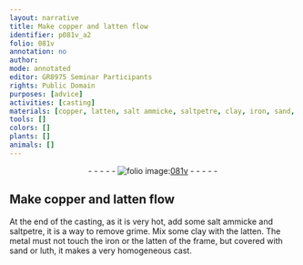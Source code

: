 ```yaml
---
layout: narrative
title: Make copper and latten flow
identifier: p081v_a2
folio: 081v
annotation: no
author:
mode: annotated
editor: GR8975 Seminar Participants
rights: Public Domain
purposes: [advice]
activities: [casting]
materials: [copper, latten, salt ammicke, saltpetre, clay, iron, sand, luth]
tools: []
colors: []
plants: []
animals: []
---
```


 <div class="folio" align="center">- - - - - <a href="http://gallica.bnf.fr/ark:/12148/btv1b10500001g/f168.image" target="_blank"><img src="https://cu-mkp.github.io/GR8975-edition/assets/photo-icon.png" alt="folio image: " style="display:inline-block; margin-bottom:-3px;"/>081v</a> - - - - - </div>  <span class="activity"></span> 

## Make <span class="material">copper</span> and <span class="material">latten</span> flow

 
 At the end of the casting, as it is very hot, add some <span class="material">salt ammicke</span> and <span class="material">saltpetre</span>, it is a way to remove grime. Mix some <span class="material">clay</span> with the <span class="material">latten</span>. The metal must not touch the <span class="material">iron</span> or the <span class="material">latten</span> of the frame, but covered with <span class="material">sand</span> or <span class="material">luth</span>, it makes a very homogeneous cast. 
 
